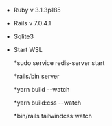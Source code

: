 
* Ruby v 3.1.3p185
* Rails v 7.0.4.1
* Sqlite3 
* Start WSL

  *sudo service redis-server start
  
  *rails/bin server
  
  *yarn build --watch
  
  *yarn build:css --watch

  *bin/rails tailwindcss:watch
